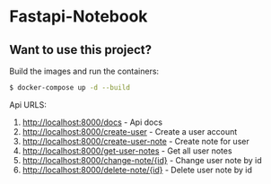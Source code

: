 # Fastapi-Notebook

## Want to use this project?

Build the images and run the containers:

```sh
$ docker-compose up -d --build
```

Api URLS:

1. [http://localhost:8000/docs](http://localhost:8000/docs) - Api docs
1. [http://localhost:8000/create-user](http://localhost:8000/create-user) - Create a user account
1. [http://localhost:8000/create-user-note](http://localhost:8000/create-user-note) - Create note for user
1. [http://localhost:8000/get-user-notes](http://localhost:8000/get-user-notes) - Get all user notes
1. [http://localhost:8000/change-note/{id}](http://localhost:8000/change-note/{id}) - Change user note by id
1. [http://localhost:8000/delete-note/{id}](http://localhost:8000/delete-note/{id}) - Delete user note by id 
